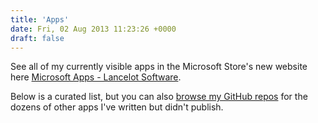 ```yaml
---
title: 'Apps'
date: Fri, 02 Aug 2013 11:23:26 +0000
draft: false
---
```


See all of my currently visible apps in the Microsoft Store's new website here [Microsoft Apps - Lancelot Software](https://apps.microsoft.com/store/search?publisher=Lancelot%20Software).

Below is a curated list, but you can also [browse my GitHub repos](https://github.com/LanceMcCarthy) for the dozens of other apps I've written but didn't publish.

<script>

    window.onload = function() {
     
   }

  mspb('9PD3JFK7W5MB', function(badge) { document.getElementById('mspb-4zufkjer8q2r').innerHTML = badge; });

  mspb({ productId: '9NBLGGH6850J'}, function(badge) { document.getElementById('mspb-ww4g6hunw4oc').innerHTML = badge; });

  mspb({ productId: '9WZDNCRDMGBF' }, function(badge) { document.getElementById('mspb-k193fm4umxlm').innerHTML = badge; });

  mspb('9NSQ8PJ89SJT', function(badge) { document.getElementById('mspb-ti88ik4tr4lb').innerHTML = badge; });

  mspb({ productId: '9NRXNX3WLH77' }, function(badge) { document.getElementById('mspb-3i2h3xag964m').innerHTML = badge; });

  mspb('9MZNMK3MPV8R', function(badge) { document.getElementById('mspb-sgk85bl4po35').innerHTML = badge; });

  mspb({ productId: '9NBLGGH08QC1'}, function(badge) { document.getElementById('mspb-32sw15rc8ttc').innerHTML = badge; });

  mspb('9NBLGGH0F2CN', function(badge) { document.getElementById('mspb-pwivk2tr4yny').innerHTML = badge; });

  mspb('9NBLGGH3G0SN', function(badge) { document.getElementById('mspb-ed5fyf2zm1aq').innerHTML = badge; });

  mspb('9WZDNCRDMGJ4', function(badge) { document.getElementById('mspb-p2h9y1xar4ke').innerHTML = badge; });

  mspb('9PMCKHT7M93P', function(badge) { document.getElementById('mspb-x0pjwfzwg043').innerHTML = badge; });

  mspb('9NBLGGH08QDZ', function(badge) { document.getElementById('mspb-brmaan3fpktc').innerHTML = badge; });

</script>
